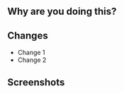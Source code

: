 ## Why are you doing this?

<!--
Remember, PRs are documentation for future contributors.

If this PR is a fix, please include a link to the original PR that introduced
the breakage for reference.
-->

## Changes

- Change 1
- Change 2

## Screenshots


